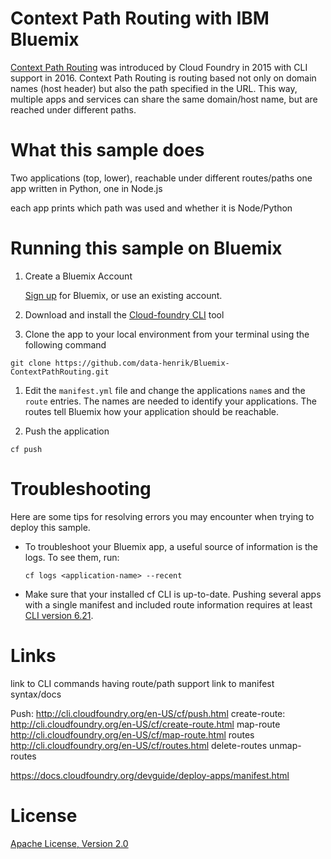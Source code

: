 # Context Path Routing with IBM Bluemix

[Context Path Routing](https://www.cloudfoundry.org/context-path-routing/) was introduced by Cloud Foundry in 2015 with CLI support in 2016. Context Path Routing is routing based not only on domain names (host header) but also the path specified in the URL. This way, multiple apps and services can share the same domain/host name, but are reached under different paths.


# What this sample does
Two applications (top, lower), reachable under different routes/paths
one app written in Python, one in Node.js   

each app prints which path was used and whether it is Node/Python


# Running this sample on Bluemix

1. Create a Bluemix Account

    [Sign up][bluemix_signup_url] for Bluemix, or use an existing account.

1. Download and install the [Cloud-foundry CLI][cloud_foundry_url] tool

1. Clone the app to your local environment from your terminal using the following command

  ```
  git clone https://github.com/data-henrik/Bluemix-ContextPathRouting.git
  ```

1. Edit the `manifest.yml` file and change the applications `name`s and the `route` entries. The names are needed to identify your applications. The routes tell Bluemix how your application should be reachable.
  

1. Push the application

  ```
  cf push
  ```


# Troubleshooting

Here are some tips for resolving errors you may encounter when trying to deploy this sample.

- To troubleshoot your Bluemix app, a useful source of information is the logs. To see them, run:

    ```
    cf logs <application-name> --recent
    ```

- Make sure that your installed cf CLI is up-to-date. Pushing several apps with a single manifest and
  included route information requires at least [CLI version 6.21](https://github.com/cloudfoundry/cli/releases/tag/v6.21.0).
  
  
# Links

link to CLI commands having route/path support
link to manifest syntax/docs

Push: http://cli.cloudfoundry.org/en-US/cf/push.html
create-route: http://cli.cloudfoundry.org/en-US/cf/create-route.html
map-route http://cli.cloudfoundry.org/en-US/cf/map-route.html
routes http://cli.cloudfoundry.org/en-US/cf/routes.html
delete-routes
unmap-routes


https://docs.cloudfoundry.org/devguide/deploy-apps/manifest.html

# License

[Apache License, Version 2.0](LICENSE)


[cloud_foundry_url]: https://github.com/cloudfoundry/cli
[bluemix_signup_url]: https://console.ng.bluemix.net/
